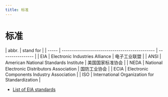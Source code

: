 ```yaml
---
title: 标准
---
```


# 标准

| abbr. | stand for                                      |
| ----- | ---------------------------------------------- | ---------------- |
| EIA   | Electronic Industries Alliance                 | 电子工业联盟     |
| ANSI  | American National Standards Institute          | 美国国家标准协会 |
| NEDA  | National Electronic Distributors Association   | 国防工业协会     |
| ECIA  | Electronic Components Industry Association     |
| ISO   | International Organization for Standardization |

- [List of EIA standards](https://en.wikipedia.org/wiki/List_of_EIA_standards)
